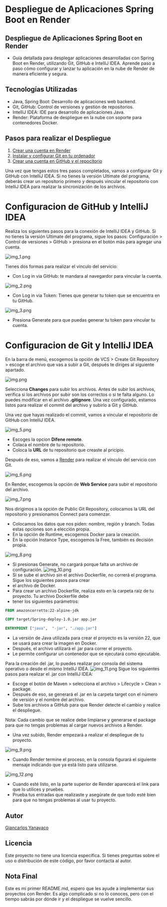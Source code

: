 # Despliegue de Aplicaciones Spring Boot en Render


## Despliegue de Aplicaciones Spring Boot en Render
* Guía detallada para desplegar aplicaciones desarrolladas con Spring Boot en Render, utilizando Git, 
GitHub e IntelliJ IDEA. Aprende paso a paso cómo configurar y lanzar tu aplicación en la nube de Render de 
manera eficiente y segura.

## Tecnologías Utilizadas
* Java, Spring Boot: Desarrollo de aplicaciones web backend.
* Git, GitHub: Control de versiones y gestión de repositorios.
* IntelliJ IDEA: IDE para desarrollo de aplicaciones Java.
* Render: Plataforma de despliegue en la nube con soporte para contenedores Docker.
## Pasos para realizar el Despliegue

1. [Crear una cuenta en Render](https://render.com/)
2. [Instalar y configurar Git en tu ordenador](https://www.git-scm.com/)
3. [Crear una cuenta en GitHub y el repocitorio](https://github.com/)

Una vez que tengas estos tres pasos completados, vamos a configurar Git y GitHub con IntelliJ IDEA. Si no tienes 
la versión Ultimate del programa, deberás crear un repositorio primero y después vincular el repositorio 
con IntelliJ IDEA para realizar la sincronización de los archivos.

# Configuracion de GitHub y IntelliJ IDEA

Realiza los siguientes pasos para la conexión de IntelliJ IDEA y GitHub. Si no tienes la versión Ultimate del programa, 
sigue los pasos: Configuración > Control de versiones > GitHub > presiona en el botón más para agregar una cuenta.


![img_1.png](img_1.png)

Tienes dos formas para realizar el vínculo del servicio:

* Con Log in via GitHub: te mandara al navegardor para vincular la cuenta.

![img_2.png](img_2.png)

* Con Log in via Token: Tienes que generar tu token que se encuentra en tu GitHub.

![img_3.png](img_3.png)

* Presiona Generate para que puedas generar tu token para vincular tu cuenta. 

# Configuracion de Git y IntelliJ IDEA
En la barra de menú, escogemos la opción de VCS > Create Git Repository > escoge el archivo que vas a subir a Git, 
después te diriges al siguiente apartado.

![img.png](img.png)

Selecciona **Changes** para subir los archivos. Antes de subir los archivos, verifica si los archivos por subir son los 
correctos o si te falta alguno. Lo puedes modificar en el archivo **.gitignore**. Una vez configurado, estamos listos para 
realizar el commit del archivo y subirlo a Git y GitHub.

Una vez que hayas realizado el commit, vamos a vincular el repositorio de GitHub con IntelliJ IDEA.

![img_5.png](img_5.png)

* Escoges la opcion **Difene remote**.
* Colaca el nombre de tu repositorio.
* Coloca la **URL** de tu repositorio que creaste al pricipio.


Después de eso, vamos a [Render](https://render.com/) para realizar el vínculo del servicio con Git.


![img_6.png](img_6.png)

En Render, escogemos la opción de **Web Service** para subir el repositorio del archivo.


![img_7.png](img_7.png)

Nos dirigimos a la opción de Public Git Repository, colocamos la URL del repositorio y presionamos Connect para comenzar.

* Colocamos los datos que nos piden: nombre, región y branch. Todas estas opciones son a elección propia.
* En la opción de Runtime, escogemos Docker para la creación.
* En la opción Instance Type, escogemos la Free, también es decisión propia.

![img_8.png](img_8.png)
* Si presionas Generate, no cargará porque falta un archivo de configuración.
![img_10.png](img_10.png)
* Si se sube el archivo sin el archivo Dockerfile, no correrá el programa. Sigue los siguientes pasos para crear 
* el archivo de Docker.
* Para crear un archivo Dockerfile, realiza esto en la carpeta raíz de tu proyecto. Tu archivo Dockerfile debe
* tener los siguientes parámetros:

```dockerfile
FROM amazoncorretto:22-alpine-jdk

COPY target/Spring-deploy-1.0.jar app.jar

ENTRYPOINT ["java",  "-jar", "./app.jar"]
```
* La versión de Java utilizada para crear el proyecto es la versión 22, que se usará para crear la imagen en Docker.
* Después, el archivo utilizará el .jar para correr el proyecto.
* Le permite configurar un contenedor que se ejecutará como ejecutable.

Para la creación del .jar, lo puedes realizar por consola del sistema operativo o desde el mismo IntelliJ IDEA.
![img_11.png](img_11.png)
Sigue los siguientes pasos para realizar el .jar con IntelliJ IDEA:
* Escoge el botón de Maven > selecciona el archivo > Lifecycle > Clean > package.
* Después de eso, se generará el .jar en la carpeta target con el número de versión y el nombre del archivo.
* Sube los archivos a GitHub para que Render detecte el cambio y realice el despliegue.

Nota: Cada cambio que se realice debe limpiarse y generarse el package para que no tengas problemas 
al cargar nuevos archivos a Render.

* Una vez subido, Render empezará a realizar el despliegue de tu proyecto.

![img_9.png](img_9.png)

* Cuando Render termine el proceso, en la consola figurará el siguiente mensaje indicando que ya está 
listo para utilizarse.


![img_12.png](img_12.png)
* Cuando esté listo, en la parte superior de Render aparecerá el link para que lo utilices y pruebes.
* Prueba tus entradas que realizaste y asegúrate de que todo esté bien para que no tengas problemas al usar tu proyecto. 



## Autor
[Giancarlos Yanayaco](https://github.com/NaiGO4)


## Licencia

Este proyecto no tiene una licencia específica. Si tienes preguntas sobre el uso o distribución de este código, 
por favor contacta al autor.

## Nota Final
Este es mi primer README.md, espero que les ayude a implementar sus proyectos con Render. Es algo complicado si no lo
conoces, pero con el tiempo sabrás por dónde ir y el despliegue se vuelve sencillo.



